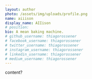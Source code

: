 ```yaml
---
layout: author
photo: /assets/img/uploads/profile.png
name: aiiison
display_name: AIIison
# position: 
bio: A mean baking machine.
# github_username: thiagorossener
# facebook_username: thiagorossener
# twitter_username: thiagorossener
# instagram_username: thiagorossener
# linkedin_username: thiagorossener
# medium_username: thiagorossener
---
```


content?